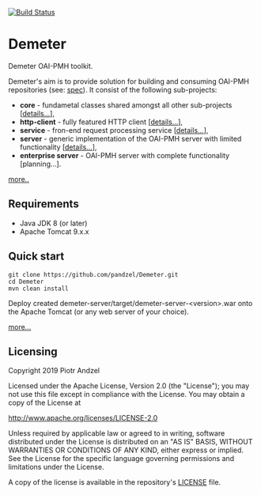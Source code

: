 [![Build Status](https://travis-ci.org/pandzel/Demeter.png?branch=master)](https://travis-ci.org/pandzel/Demeter)
# Demeter
Demeter OAI-PMH toolkit.

Demeter's aim is to provide solution for building and consuming OAI-PMH repositories (see: [spec](http://www.openarchives.org/OAI/openarchivesprotocol.html)). It consist of the following sub-projects:

- **core** - fundametal classes shared amongst all other sub-projects [[details...](https://github.com/pandzel/Demeter/wiki/Core-packages)],
- **http-client** - fully featured HTTP client [[details...](https://github.com/pandzel/Demeter/wiki/HTTP-client)],
- **service** - fron-end request processing service [[details...](https://github.com/pandzel/Demeter/wiki/Service)],
- **server** - generic implementation of the OAI-PMH server with limited functionality [[details...](https://github.com/pandzel/Demeter/wiki/Generic-server)],
- **enterprise server** - OAI-PMH server with complete functionality [planning...].

[more..](https://github.com/pandzel/Demeter/wiki/Home)

## Requirements

- Java JDK 8 (or later)
- Apache Tomcat 9.x.x

## Quick start
```
git clone https://github.com/pandzel/Demeter.git
cd Demeter
mvn clean install
```
Deploy created demeter-server/target/demeter-server-\<version\>.war onto the Apache Tomcat (or any web server of your choice).

[more...](https://github.com/pandzel/Demeter/wiki/Building-and-installation)

## Licensing
Copyright 2019 Piotr Andzel

Licensed under the Apache License, Version 2.0 (the "License");
you may not use this file except in compliance with the License.
You may obtain a copy of the License at

   http://www.apache.org/licenses/LICENSE-2.0

Unless required by applicable law or agreed to in writing, software
distributed under the License is distributed on an "AS IS" BASIS,
WITHOUT WARRANTIES OR CONDITIONS OF ANY KIND, either express or implied.
See the License for the specific language governing permissions and
limitations under the License.

A copy of the license is available in the repository's [LICENSE](LICENSE) file.
